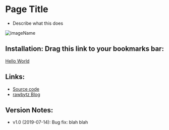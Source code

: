 # Page Title
- Describe what this does

![imageName]()

## Installation: Drag this link to your bookmarks bar:

<!-- Special #setup editing instrucions go here -->
 <a href="javascript:(function (){alert('Hello world')})();">Hello World</a>


## Links:
- [Source code]()
- [rawbytz Blog](https://rawbytz.wordpress.com)


## Version Notes:
- v1.0 (2019-07-14): Bug fix: blah blah

<!-- 
LINKS REFERENCING THIS

Move xtras.text info here if necessary
 -->

